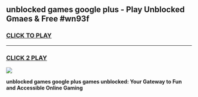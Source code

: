 
## unblocked games google plus - Play Unblocked Gmaes & Free #wn93f
<h3>
<a href="https://premium.freeplayer.one?title=unblocked_games_google_plus&ref=03M">CLICK TO PLAY</a></h3>
<hr>

<h3>
<a href="https://premium.freeplayer.one?title=unblocked_games_google_plus&ref=03M">CLICK 2 PLAY</a>
  
</h3>

<a href="https://premium.freeplayer.one?title=unblocked_games_google_plus&ref=03M"><img src="https://clearcache.store/games.png"></a>


**unblocked games google plus games unblocked: Your Gateway to Fun and Accessible Online Gaming**
